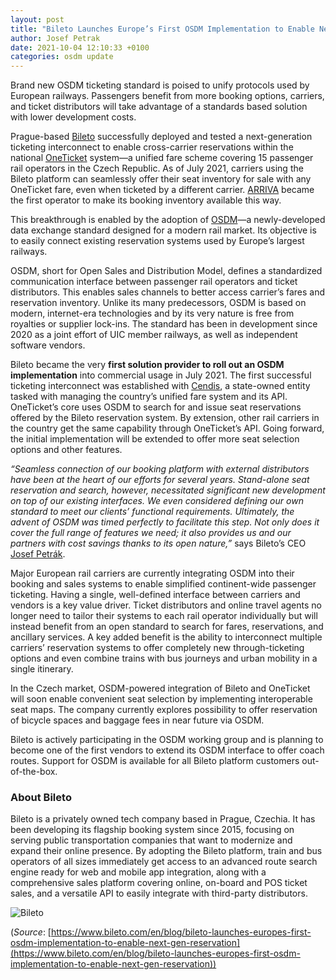 ```yaml
---
layout: post
title: "Bileto Launches Europe’s First OSDM Implementation to Enable Next-gen Reservations Across Multiple Carriers"
author: Josef Petrak
date: 2021-10-04 12:10:33 +0100
categories: osdm update
---
```


Brand new OSDM ticketing standard is poised to unify protocols used by European railways. Passengers benefit from more booking options, carriers, and ticket distributors will take advantage of a standards based solution with lower development costs.

Prague-based [Bileto](https://www.bileto.com/en) successfully deployed and tested a next-generation ticketing interconnect to enable cross-carrier reservations within the national [OneTicket](https://oneticket.cz/home) system—a unified fare scheme covering 15 passenger rail operators in the Czech Republic. As of July 2021, carriers using the Bileto platform can seamlessly offer their seat inventory for sale with any OneTicket fare, even when ticketed by a different carrier. [ARRIVA](https://arriva.cz/) became the first operator to make its booking inventory available this way.

This breakthrough is enabled by the adoption of [OSDM](https://osdm.io/)—a newly-developed data exchange standard designed for a modern rail market. Its objective is to easily connect existing reservation systems used by Europe’s largest railways.

OSDM, short for Open Sales and Distribution Model, defines a standardized communication interface between passenger rail operators and ticket distributors. This enables sales channels to better access carrier’s fares and reservation inventory. Unlike its many predecessors, OSDM is based on modern, internet-era technologies and by its very nature is free from royalties or supplier lock-ins. The standard has been in development since 2020 as a joint effort of UIC member railways, as well as independent software vendors.

Bileto became the very **first solution provider to roll out an OSDM implementation** into commercial usage in July 2021. The first successful ticketing interconnect was established with [Cendis](https://www.cendis.cz/), a state-owned entity tasked with managing the country’s unified fare system and its API. OneTicket’s core uses OSDM to search for and issue seat reservations offered by the Bileto reservation system. By extension, other rail carriers in the country get the same capability through OneTicket’s API. Going forward, the initial implementation will be extended to offer more seat selection options and other features.

*“Seamless connection of our booking platform with external distributors have been at the heart of our efforts for several years. Stand-alone seat reservation and search, however, necessitated significant new development on
top of our existing interfaces. We even considered defining our own standard to meet our clients’ functional requirements. Ultimately, the advent of OSDM was timed perfectly to facilitate this step. Not only does it cover the
full range of features we need; it also provides us and our partners with cost savings thanks to its open nature,”* says Bileto’s CEO [Josef Petrák](https://www.linkedin.com/in/jspetrak/).

Major European rail carriers are currently integrating OSDM into their booking and sales systems to enable simplified continent-wide passenger ticketing. Having a single, well-defined interface between carriers and vendors is a key value driver. Ticket distributors and online travel agents no longer need to tailor their systems to each rail operator individually but will instead benefit from an open standard to search for fares, reservations, and ancillary services. A key added benefit is the ability to interconnect multiple carriers’
reservation systems to offer completely new through-ticketing options and even combine trains with bus journeys and urban mobility in a single itinerary.

In the Czech market, OSDM-powered integration of Bileto and OneTicket will soon enable convenient seat selection by implementing interoperable seat maps. The company currently explores possibility to offer reservation of bicycle spaces and baggage fees in near future via OSDM.

Bileto is actively participating in the OSDM working group and is planning to become one of the first vendors to extend its OSDM interface to offer coach routes. Support for OSDM is available for all Bileto platform customers
out-of-the-box.

### About Bileto

Bileto is a privately owned tech company based in Prague, Czechia. It has been developing its flagship booking system since 2015, focusing on serving public transportation companies that want to modernize and expand their online presence. By adopting the Bileto platform, train and bus operators of all sizes immediately get access to an advanced route search engine ready for web and mobile app integration, along with a comprehensive sales platform covering online, on-board and POS ticket sales, and a versatile API to easily integrate with third-party distributors.

![Bileto](https://osdm.io/images/logo/bileto-logo.png)

(*Source*: [https://www.bileto.com/en/blog/bileto-launches-europes-first-osdm-implementation-to-enable-next-gen-reservation](https://www.bileto.com/en/blog/bileto-launches-europes-first-osdm-implementation-to-enable-next-gen-reservation))
